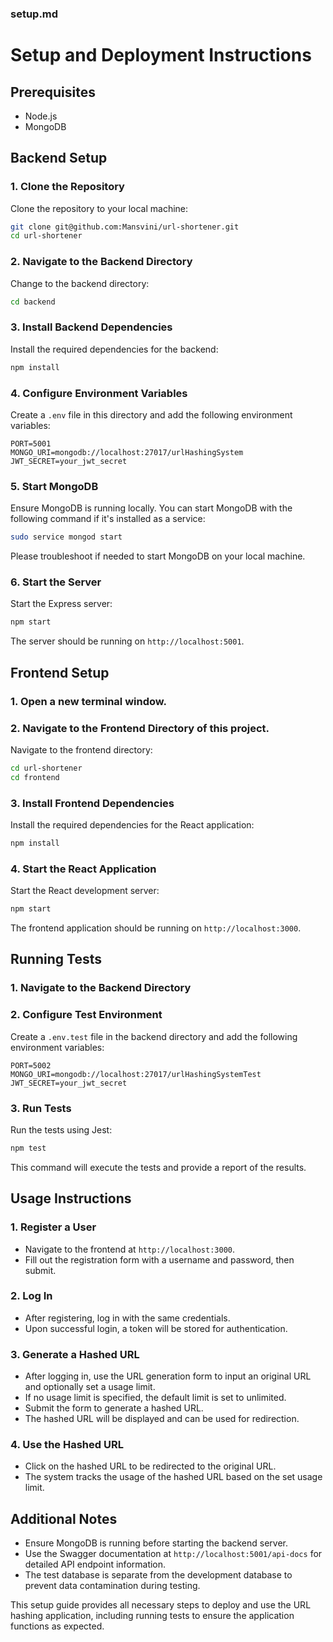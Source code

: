 ### setup.md

# Setup and Deployment Instructions

## Prerequisites

- Node.js
- MongoDB

## Backend Setup

### 1. Clone the Repository

Clone the repository to your local machine:
```bash
git clone git@github.com:Mansvini/url-shortener.git
cd url-shortener
```

### 2. Navigate to the Backend Directory

Change to the backend directory:
```bash
cd backend
```

### 3. Install Backend Dependencies

Install the required dependencies for the backend:
```bash
npm install
```

### 4. Configure Environment Variables

Create a `.env` file in this directory and add the following environment variables:
```env
PORT=5001
MONGO_URI=mongodb://localhost:27017/urlHashingSystem
JWT_SECRET=your_jwt_secret
```

### 5. Start MongoDB

Ensure MongoDB is running locally. You can start MongoDB with the following command if it's installed as a service:
```bash
sudo service mongod start
```

Please troubleshoot if needed to start MongoDB on your local machine.

### 6. Start the Server

Start the Express server:
```bash
npm start
```

The server should be running on `http://localhost:5001`.

## Frontend Setup

### 1. Open a new terminal window.

### 2. Navigate to the Frontend Directory of this project.

Navigate to the frontend directory:
```bash
cd url-shortener
cd frontend
```

### 3. Install Frontend Dependencies

Install the required dependencies for the React application:
```bash
npm install
```

### 4. Start the React Application

Start the React development server:
```bash
npm start
```

The frontend application should be running on `http://localhost:3000`.

## Running Tests

### 1. Navigate to the Backend Directory

### 2. Configure Test Environment

Create a `.env.test` file in the backend directory and add the following environment variables:
```env
PORT=5002
MONGO_URI=mongodb://localhost:27017/urlHashingSystemTest
JWT_SECRET=your_jwt_secret
```

### 3. Run Tests

Run the tests using Jest:
```bash
npm test
```

This command will execute the tests and provide a report of the results.

## Usage Instructions

### 1. Register a User

- Navigate to the frontend at `http://localhost:3000`.
- Fill out the registration form with a username and password, then submit.

### 2. Log In

- After registering, log in with the same credentials.
- Upon successful login, a token will be stored for authentication.

### 3. Generate a Hashed URL

- After logging in, use the URL generation form to input an original URL and optionally set a usage limit.
- If no usage limit is specified, the default limit is set to unlimited.
- Submit the form to generate a hashed URL.
- The hashed URL will be displayed and can be used for redirection.

### 4. Use the Hashed URL

- Click on the hashed URL to be redirected to the original URL.
- The system tracks the usage of the hashed URL based on the set usage limit.

## Additional Notes

- Ensure MongoDB is running before starting the backend server.
- Use the Swagger documentation at `http://localhost:5001/api-docs` for detailed API endpoint information.
- The test database is separate from the development database to prevent data contamination during testing.

This setup guide provides all necessary steps to deploy and use the URL hashing application, including running tests to ensure the application functions as expected.